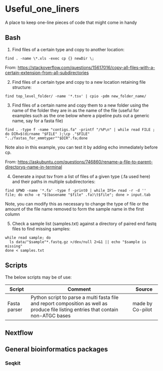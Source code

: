 # Useful_one_liners
A place to keep one-line pieces of code that might come in handy

## Bash

1. Find files of a certain type and copy to another location:

```
find . -name \*.xls -exec cp {} newDir \;
```

From: https://stackoverflow.com/questions/15617016/copy-all-files-with-a-certain-extension-from-all-subdirectories

2. Find files of a certain type and copy to a new location retaining file structure:

```
find top_level_folder/ -name '*.tsv' | cpio -pdm new_folder_name/

```
3. Find files of a certain name and copy them to a new folder using the name of the folder they are in as the name of the file (useful for examples such as the one below where a pipeline puts out a generic name, say for a fasta file)

```
find . -type f -name "contigs.fa" -printf "/%P\n" | while read FILE ; do DIR=$(dirname "$FILE" );\cp ."$FILE" "../fastas_for_emmtyper""$DIR".fa;done
```
Note also in this example, you can test it by adding echo immediately before cp.

From:  https://askubuntu.com/questions/746860/rename-a-file-to-parent-directorys-name-in-terminal

4. Generate a input tsv from a list of files of a given type (.fa used here) and their paths in multiple subdirectories:

```
find $PWD -name '*.fa' -type f -print0 | while IFS= read -r -d '' file; do echo -e "$(basename "$file" .fa)\t$file"; done > input.tab
```
Note, you can modify this as necessary to change the type of file or the amount of the file name removed to form the sample name in the first column

5. Check a sample list (samples.txt) against a directory of paired end fastq files to find missing samples:

```
while read sample; do
  ls data/"$sample"*.fastq.gz >/dev/null 2>&1 || echo "$sample is missing"
done < samples.txt
```

## Scripts

The below scripts may be of use:

| Script | Comment | Source |
|--------|---------|--------|
|Fasta parser | Python script to parse a multi fasta file and report composition as well as produce file listing entries that contain non-ATGC bases | made by Co-pilot|


## Nextflow

## General bioinformatics packages

### Seqkit


